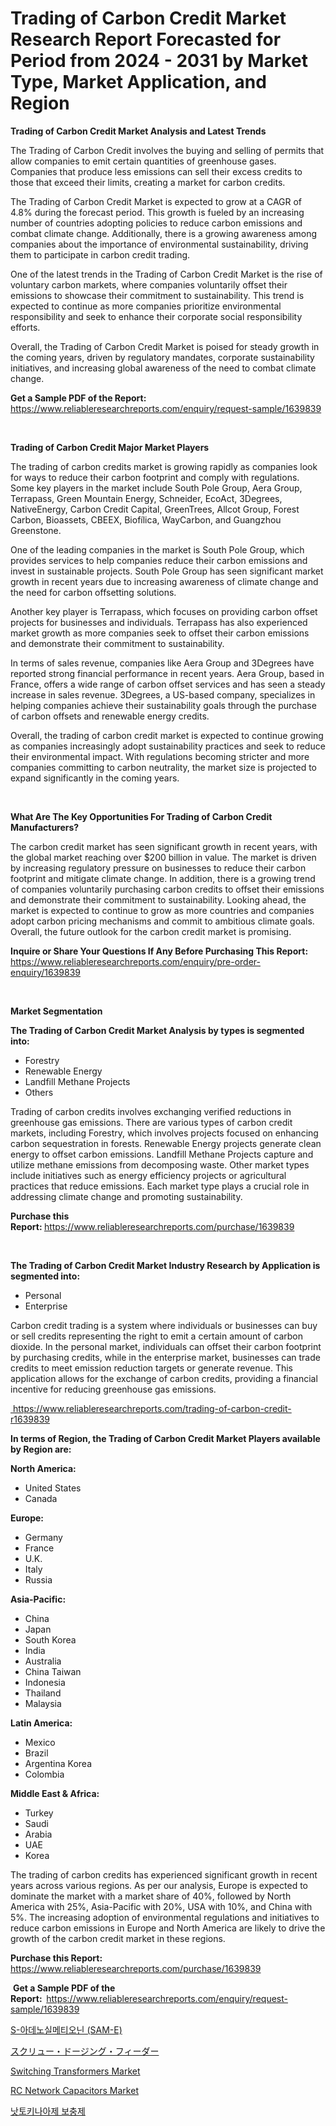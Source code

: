 <p><h1>Trading of Carbon Credit Market Research Report Forecasted for Period from 2024 -  2031 by Market Type, Market Application, and Region</h1></p><p><strong>Trading of Carbon Credit Market Analysis and Latest Trends</strong></p>
<p><p>The Trading of Carbon Credit involves the buying and selling of permits that allow companies to emit certain quantities of greenhouse gases. Companies that produce less emissions can sell their excess credits to those that exceed their limits, creating a market for carbon credits.</p><p>The Trading of Carbon Credit Market is expected to grow at a CAGR of 4.8% during the forecast period. This growth is fueled by an increasing number of countries adopting policies to reduce carbon emissions and combat climate change. Additionally, there is a growing awareness among companies about the importance of environmental sustainability, driving them to participate in carbon credit trading.</p><p>One of the latest trends in the Trading of Carbon Credit Market is the rise of voluntary carbon markets, where companies voluntarily offset their emissions to showcase their commitment to sustainability. This trend is expected to continue as more companies prioritize environmental responsibility and seek to enhance their corporate social responsibility efforts.</p><p>Overall, the Trading of Carbon Credit Market is poised for steady growth in the coming years, driven by regulatory mandates, corporate sustainability initiatives, and increasing global awareness of the need to combat climate change.</p></p>
<p><strong>Get a Sample PDF of the Report:&nbsp;</strong> <a href="https://www.reliableresearchreports.com/enquiry/request-sample/1639839">https://www.reliableresearchreports.com/enquiry/request-sample/1639839</a></p>
<p>&nbsp;</p>
<p><strong>Trading of Carbon Credit Major Market Players</strong></p>
<p><p>The trading of carbon credits market is growing rapidly as companies look for ways to reduce their carbon footprint and comply with regulations. Some key players in the market include South Pole Group, Aera Group, Terrapass, Green Mountain Energy, Schneider, EcoAct, 3Degrees, NativeEnergy, Carbon Credit Capital, GreenTrees, Allcot Group, Forest Carbon, Bioassets, CBEEX, Biofílica, WayCarbon, and Guangzhou Greenstone.</p><p>One of the leading companies in the market is South Pole Group, which provides services to help companies reduce their carbon emissions and invest in sustainable projects. South Pole Group has seen significant market growth in recent years due to increasing awareness of climate change and the need for carbon offsetting solutions.</p><p>Another key player is Terrapass, which focuses on providing carbon offset projects for businesses and individuals. Terrapass has also experienced market growth as more companies seek to offset their carbon emissions and demonstrate their commitment to sustainability.</p><p>In terms of sales revenue, companies like Aera Group and 3Degrees have reported strong financial performance in recent years. Aera Group, based in France, offers a wide range of carbon offset services and has seen a steady increase in sales revenue. 3Degrees, a US-based company, specializes in helping companies achieve their sustainability goals through the purchase of carbon offsets and renewable energy credits.</p><p>Overall, the trading of carbon credit market is expected to continue growing as companies increasingly adopt sustainability practices and seek to reduce their environmental impact. With regulations becoming stricter and more companies committing to carbon neutrality, the market size is projected to expand significantly in the coming years.</p></p>
<p>&nbsp;</p>
<p><strong>What Are The Key Opportunities For Trading of Carbon Credit Manufacturers?</strong></p>
<p><p>The carbon credit market has seen significant growth in recent years, with the global market reaching over $200 billion in value. The market is driven by increasing regulatory pressure on businesses to reduce their carbon footprint and mitigate climate change. In addition, there is a growing trend of companies voluntarily purchasing carbon credits to offset their emissions and demonstrate their commitment to sustainability. Looking ahead, the market is expected to continue to grow as more countries and companies adopt carbon pricing mechanisms and commit to ambitious climate goals. Overall, the future outlook for the carbon credit market is promising.</p></p>
<p><strong>Inquire or Share Your Questions If Any Before Purchasing This Report:</strong> <a href="https://www.reliableresearchreports.com/enquiry/pre-order-enquiry/1639839">https://www.reliableresearchreports.com/enquiry/pre-order-enquiry/1639839</a></p>
<p>&nbsp;</p>
<p><strong>Market Segmentation</strong></p>
<p><strong>The Trading of Carbon Credit Market Analysis by types is segmented into:</strong></p>
<p><ul><li>Forestry</li><li>Renewable Energy</li><li>Landfill Methane Projects</li><li>Others</li></ul></p>
<p><p>Trading of carbon credits involves exchanging verified reductions in greenhouse gas emissions. There are various types of carbon credit markets, including Forestry, which involves projects focused on enhancing carbon sequestration in forests. Renewable Energy projects generate clean energy to offset carbon emissions. Landfill Methane Projects capture and utilize methane emissions from decomposing waste. Other market types include initiatives such as energy efficiency projects or agricultural practices that reduce emissions. Each market type plays a crucial role in addressing climate change and promoting sustainability.</p></p>
<p><strong>Purchase this Report:&nbsp;</strong><a href="https://www.reliableresearchreports.com/purchase/1639839">https://www.reliableresearchreports.com/purchase/1639839</a></p>
<p>&nbsp;</p>
<p><strong>The Trading of Carbon Credit Market Industry Research by Application is segmented into:</strong></p>
<p><ul><li>Personal</li><li>Enterprise</li></ul></p>
<p><p>Carbon credit trading is a system where individuals or businesses can buy or sell credits representing the right to emit a certain amount of carbon dioxide. In the personal market, individuals can offset their carbon footprint by purchasing credits, while in the enterprise market, businesses can trade credits to meet emission reduction targets or generate revenue. This application allows for the exchange of carbon credits, providing a financial incentive for reducing greenhouse gas emissions.</p></p>
<p><a href="https://www.reliableresearchreports.com/trading-of-carbon-credit-r1639839">&nbsp;https://www.reliableresearchreports.com/trading-of-carbon-credit-r1639839</a></p>
<p><strong>In terms of Region, the Trading of Carbon Credit Market Players available by Region are:</strong></p>
<p>
    <p> <strong> North America: </strong>
        <ul>
            <li>United States</li>
            <li>Canada</li>
        </ul>
        </p> 
    <p> <strong> Europe: </strong>
        <ul>
            <li>Germany</li>
            <li>France</li>
            <li>U.K.</li>
            <li>Italy</li>
            <li>Russia</li>
        </ul>
        </p> 
    <p> <strong> Asia-Pacific: </strong>
        <ul>
            <li>China</li>
            <li>Japan</li>
            <li>South Korea</li>
            <li>India</li>
            <li>Australia</li>
            <li>China Taiwan</li>
            <li>Indonesia</li>
            <li>Thailand</li>
            <li>Malaysia</li>
        </ul>
        </p> 
    <p> <strong> Latin America: </strong>
        <ul>
            <li>Mexico</li>
            <li>Brazil</li>
            <li>Argentina Korea</li>
            <li>Colombia</li>
        </ul>
        </p> 
    <p> <strong> Middle East & Africa: </strong>
        <ul>
            <li>Turkey</li>
            <li>Saudi</li>
            <li>Arabia</li>
            <li>UAE</li>
            <li>Korea</li>
        </ul>
    </p>
    </p>
<p><p>The trading of carbon credits has experienced significant growth in recent years across various regions. As per our analysis, Europe is expected to dominate the market with a market share of 40%, followed by North America with 25%, Asia-Pacific with 20%, USA with 10%, and China with 5%. The increasing adoption of environmental regulations and initiatives to reduce carbon emissions in Europe and North America are likely to drive the growth of the carbon credit market in these regions.</p></p>
<p><strong>Purchase this Report: </strong><a href="https://www.reliableresearchreports.com/purchase/1639839">https://www.reliableresearchreports.com/purchase/1639839</a></p>
<p>&nbsp;<strong>Get a Sample PDF of the Report:&nbsp;&nbsp;</strong><a href="https://www.reliableresearchreports.com/enquiry/request-sample/1639839">https://www.reliableresearchreports.com/enquiry/request-sample/1639839</a></p>
<p><strong></strong></p>
<p><p><a href="https://github.com/johneahan44556754/Market-Research-Report-List-1/blob/main/1874451159331.md">S-아데노실메티오닌 (SAM-E)</a></p><p><a href="https://github.com/oqoeusbvpadwjs08/Market-Research-Report-List-2/blob/main/7565802149621.md">スクリュー・ドージング・フィーダー</a></p><p><a href="https://github.com/liliskanaya73/Market-Research-Report-List-1/blob/main/switching-transformers-market.md">Switching Transformers Market</a></p><p><a href="https://github.com/eeenafisainka/Market-Research-Report-List-1/blob/main/rc-network-capacitors-market.md">RC Network Capacitors Market</a></p><p><a href="https://github.com/sougarounis/Market-Research-Report-List-4/blob/main/5256450159332.md">낫토키나아제 보충제</a></p></p>